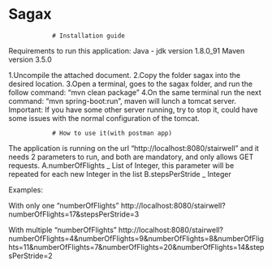 # Sagax

                # Installation guide

Requirements to run this application:
Java - jdk version 1.8.0_91
Maven version 3.5.0


1.Uncompile the attached document.
2.Copy the folder sagax into the desired location.
3.Open a terminal, goes to the sagax folder, and run the follow command: “mvn clean package”
4.On the same terminal run the next command: “mvn spring-boot:run”, maven will lunch a tomcat server. Important: If you have some other server running, try to stop it, could have some issues with the normal configuration of the tomcat.

                # How to use it(with postman app)

The application is running on the url “http://localhost:8080/stairwell” and it needs 2 parameters to run, and both are mandatory, and only allows GET requests. 
A.numberOfFlights _ List of Integer, this parameter will be repeated for each new Integer in the list
B.stepsPerStride _ Integer

Examples:

With only one “numberOfFlights”
http://localhost:8080/stairwell?numberOfFlights=17&stepsPerStride=3

With multiple “numberOfFlights”
http://localhost:8080/stairwell?numberOfFlights=4&numberOfFlights=9&numberOfFlights=8&numberOfFlights=11&numberOfFlights=7&numberOfFlights=20&numberOfFlights=14&stepsPerStride=2